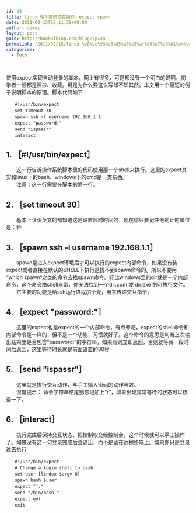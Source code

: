 ```yaml
---
id: 34
title: linux 输入密码交互操作，expect spawn
date: 2011-08-15T12:11:38+00:00
author: dawei
layout: post
guid: http://bookwikiup.com/blog/?p=34
permalink: /2011/08/15/linux-%e8%be%93%e5%85%a5%e5%af%86%e7%a0%81%e4%ba%a4%e4%ba%92%e6%93%8d%e4%bd%9c%ef%bc%8cexpect-spawn/
categories:
  - Tech

---
```

使用expect实现自动登录的脚本，网上有很多，可是都没有一个明白的说明，初学者一般都是照抄、收藏。可是为什么要这么写却不知其然。本文用一个最短的例子说明脚本的原理。脚本代码如下：  
```
　　#!/usr/bin/expect  
　　set timeout 30  
　　spawn ssh -l username 192.168.1.1  
　　expect "password:"  
　　send "ispassr"  
　　interact  
```
## 1. ［#!/usr/bin/expect］  
　　这一行告诉操作系统脚本里的代码使用那一个shell来执行。这里的expect其实和linux下的bash、windows下的cmd是一类东西。  
　　注意：这一行需要在脚本的第一行。  
## 2. ［set timeout 30］  
　　基本上认识英文的都知道这是设置超时时间的，现在你只要记住他的计时单位是：秒  
## 3. ［spawn ssh -l username 192.168.1.1］  
　　spawn是进入expect环境后才可以执行的expect内部命令，如果没有装expect或者直接在默认的SHELL下执行是找不到spawn命令的。所以不要用 “which spawn“之类的命令去找spawn命令。好比windows里的dir就是一个内部命令，这个命令由shell自带，你无法找到一个dir.com 或 dir.exe 的可执行文件。  
　　它主要的功能是给ssh运行进程加个壳，用来传递交互指令。  
## 4. ［expect "password:"］  
　　这里的expect也是expect的一个内部命令，有点晕吧，expect的shell命令和内部命令是一样的，但不是一个功能，习惯就好了。这个命令的意思是判断上次输出结果里是否包含“password:”的字符串，如果有则立即返回，否则就等待一段时间后返回，这里等待时长就是前面设置的30秒  
## 5. ［send "ispassr"］  
　　这里就是执行交互动作，与手工输入密码的动作等效。  
　　温馨提示： 命令字符串结尾别忘记加上“r”，如果出现异常等待的状态可以核查一下。  
## 6. ［interact］  
　　执行完成后保持交互状态，把控制权交给控制台，这个时候就可以手工操作了。如果没有这一句登录完成后会退出，而不是留在远程终端上。如果你只是登录过去执行  

```
　　#!/usr/bin/expect
　　# Change a login shell to bash  
　　set user [lindex $argv 0]  
　　spawn bash $user  
　　expect "]:"  
　　send "/bin/bash "  
　　expect eof  
　　exit
```
